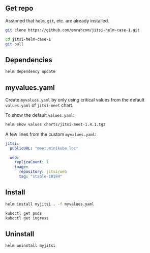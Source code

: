 ## Get repo

Assumed that `helm`, `git`, etc. are already installed.

```bash
git clone https://github.com/emrahcom/jitsi-helm-case-1.git

cd jitsi-helm-case-1
git pull
```

## Dependencies

```bash
helm dependency update
```

## myvalues.yaml

Create `myvalues.yaml` by only using critical values from the default
`values.yaml` of `jitsi-meet` chart.

To show the default `values.yaml`:

```bash
helm show values charts/jitsi-meet-1.4.1.tgz
```

A few lines from the custom `myvalues.yaml`:

```yaml
jitsi:
  publicURL: "meet.minikube.loc"

  web:
    replicaCount: 1
    image:
      repository: jitsi/web
      tag: "stable-10184"
```

## Install

```bash
helm install myjitsi . -f myvalues.yaml

kubectl get pods
kubectl get ingress
```

## Uninstall

```bash
helm uninstall myjitsi
```
